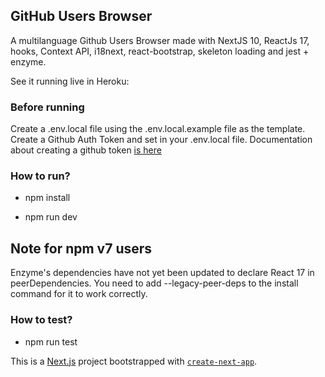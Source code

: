 ## GitHub Users Browser

A multilanguage Github Users Browser made with NextJS 10, ReactJs 17, hooks, Context API, i18next, react-bootstrap, skeleton loading and jest + enzyme.

See it running live in Heroku: 

### Before running
Create a .env.local file using the .env.local.example file as the template. Create a Github Auth Token and set in your .env.local file.
Documentation about creating a github token [is here](https://docs.github.com/en/github/authenticating-to-github/creating-a-personal-access-token)
### How to run?

- npm install

- npm run dev
## Note for npm v7 users
Enzyme's dependencies have not yet been updated to declare React 17 in peerDependencies. You need to add --legacy-peer-deps to the install command for it to work correctly.

### How to test?

- npm run test


This is a [Next.js](https://nextjs.org/) project bootstrapped with [`create-next-app`](https://github.com/vercel/next.js/tree/canary/packages/create-next-app).

